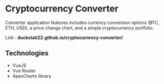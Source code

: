 # Cryptocurrency Converter

Converter application features includes currency conversion options (BTC, ETH, USD), a price change chart, and a simple cryptocurrency portfolio.

Link : **duckstati22.github.io/cryptocurrency-converter/**

## Technologies

 - VueJS
 - Vue Router
 - ApexCharts library